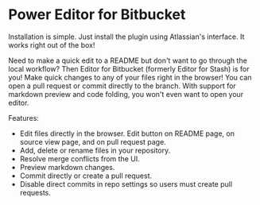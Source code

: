 # Power Editor for Bitbucket
Installation is simple. Just install the plugin using Atlassian's interface. It works right out of the box!

Need to make a quick edit to a README but don't want to go through the local workflow? Then Editor for Bitbucket (formerly Editor for Stash) is for you! Make quick changes to any of your files right in the browser! You can open a pull request or commit directly to the branch. With support for markdown preview and code folding, you won't even want to open your editor.

Features:
* Edit files directly in the browser. Edit button on README page, on source view page, and on pull request page.
* Add, delete or rename  files in your repository.
* Resolve merge conflicts from the UI.
* Preview markdown changes.
* Commit directly or create a pull request.
* Disable direct commits in repo settings so users must create pull requests.
